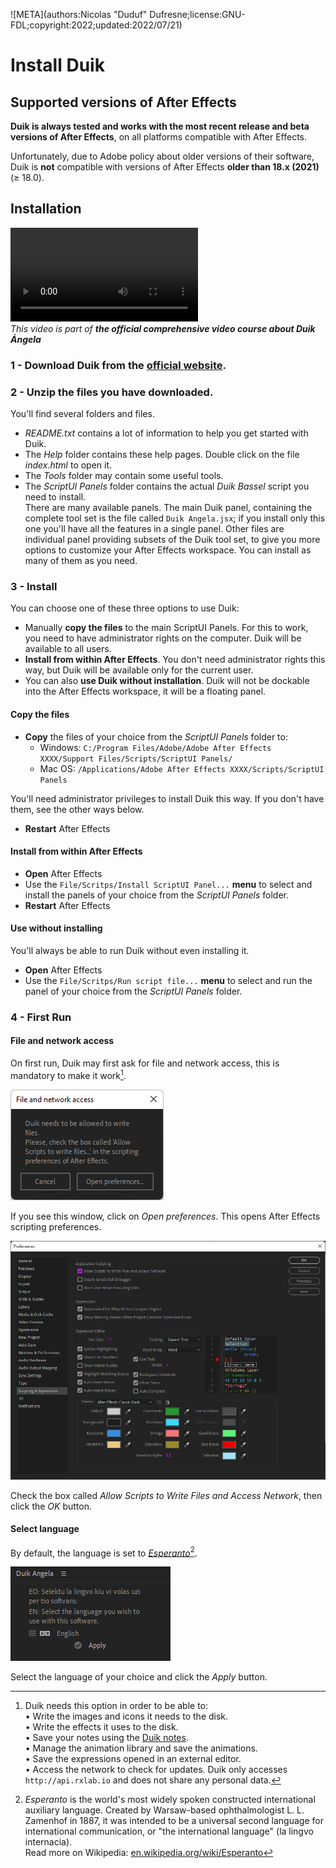 ![META](authors:Nicolas "Duduf" Dufresne;license:GNU-FDL;copyright:2022;updated:2022/07/21)

# Install Duik

## Supported versions of After Effects

**Duik is always tested and works with the most recent release and beta versions of After Effects**, on all platforms compatible with After Effects.

Unfortunately, due to Adobe policy about older versions of their software, Duik is **not** compatible with versions of After Effects **older than 18.x (2021)** (≥ 18.0).

## Installation

![RXLAB_VIDEO](https://rxlaboratory.org/wp-content/uploads/rx-videos/Duik17_B01_Install__EN_720.mp4)  
*This video is part of __the official comprehensive video course about Duik Ángela__*

### **1 - Download** Duik from the [official website](https://rainboxprod.coop/en/tools/duik/).

### **2 - Unzip** the files you have downloaded.

You'll find several folders and files.

- *README.txt* contains a lot of information to help you get started with Duik.
- The *Help* folder contains these help pages. Double click on the file *index.html* to open it.
- The *Tools* folder may contain some useful tools.
- The *ScriptUI Panels* folder contains the actual *Duik Bassel* script you need to install.  
  There are many available panels. The main Duik panel, containing the complete tool set is the file called `Duik Angela.jsx`; if you install only this one you'll have all the features in a single panel. Other files are individual panel providing subsets of the Duik tool set, to give you more options to customize your After Effects workspace. You can install as many of them as you need.

### **3 - Install**

You can choose one of these three options to use Duik:

- Manually **copy the files** to the main ScriptUI Panels.
  For this to work, you need to have administrator rights on the computer. Duik will be available to all users.
- **Install from within After Effects**.
  You don't need administrator rights this  way, but Duik will be available only for the current user.
- You can also **use Duik without installation**.
  Duik will not be dockable into the After Effects workspace, it will be a floating panel.

#### Copy the files

- **Copy** the files of your choice from the *ScriptUI Panels* folder to:
    - Windows: `C:/Program Files/Adobe/Adobe After Effects XXXX/Support Files/Scripts/ScriptUI Panels/`  
    - Mac OS: `/Applications/Adobe After Effects XXXX/Scripts/ScriptUI Panels`

You'll need administrator privileges to install Duik this way. If you don't have them, see the other ways below.

- **Restart** After Effects

#### Install from within After Effects

- **Open** After Effects
- Use the `File/Scritps/Install ScriptUI Panel...` **menu** to select and install the panels of your choice from the *ScriptUI Panels* folder.
- **Restart** After Effects

#### Use without installing

You'll always be able to run Duik without even installing it.

- **Open** After Effects
- Use the `File/Scritps/Run script file...` **menu** to select and run the panel of your choice from the *ScriptUI Panels* folder.

### **4 - First Run**

#### File and network access

On first run, Duik may first ask for file and network access, this is mandatory to make it work[^1].

![](../img/duik/install/file_network_access.png)

If you see this window, click on *Open preferences*. This opens After Effects scripting preferences.

![](../img/ae/file_network_access.png)

Check the box called *Allow Scripts to Write Files and Access Network*, then click the *OK* button.

#### Select language

By default, the language is set to [*Esperanto*](https://en.wikipedia.org/wiki/Esperanto)[^2].

![](../img/duik/install/language.png)

Select the language of your choice and click the *Apply* button.

[^1]: Duik needs this option in order to be able to:  
    • Write the images and icons it needs to the disk.  
    • Write the effects it uses to the disk.  
    • Save your notes using the [Duik notes](../guide/notes.md).  
    • Manage the animation library and save the animations.  
    • Save the expressions opened in an external editor.  
    • Access the network to check for updates. Duik only accesses `http://api.rxlab.io` and does not share any personal data.

[^2]: *Esperanto* is the world's most widely spoken constructed international auxiliary language. Created by Warsaw-based ophthalmologist L. L. Zamenhof in 1887, it was intended to be a universal second language for international communication, or "the international language" (la lingvo internacia).  
    Read more on Wikipedia: [en.wikipedia.org/wiki/Esperanto](https://en.wikipedia.org/wiki/Esperanto)